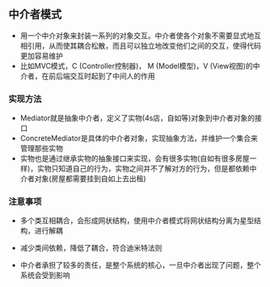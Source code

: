 ## 中介者模式

-   用一个中介对象来封装一系列的对象交互。中介者使各个对象不需要显式地互相引用，从而使其耦合松散，而且可以独立地改变他们之间的交互，使得代码更加容易维护
-   比如MVC模式，C (Controller控制器)， M (Model模型)，V (View视图)的中介者，在前后端交互时起到了中间人的作用

### 实现方法

-   Mediator就是抽象中介者，定义了实物(4s店，自如等)对象到中介者对象的接口
-   ConcreteMediator是具体的中介者对象，实现抽象方法，并维护一个集合来管理那些实物
-   实物也是通过继承实物的抽象接口来实现，会有很多实物(自如有很多房屋一样)，实物只知道自己的行为，实物之间并不了解对方的行为，但是都依赖中介者对象(房屋都需要挂到自如上去出租)

### 注意事项

-   多个类互相耦合，会形成网状结构，使用中介者模式将网状结构分离为星型结构，进行解耦

-   减少类间依赖，降低了耦合，符合迪米特法则

-   中介者承担了较多的责任，是整个系统的核心，一旦中介者出现了问题，整个系统会受到影响

    

